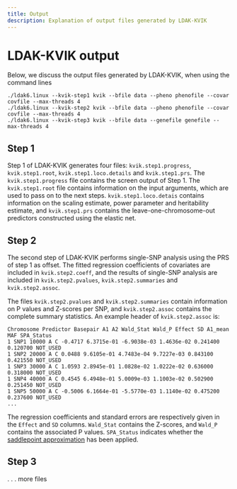 ```yaml
---
title: Output
description: Explanation of output files generated by LDAK-KVIK
---
```


# LDAK-KVIK output

Below, we discuss the output files generated by LDAK-KVIK, when using the command lines
```
./ldak6.linux --kvik-step1 kvik --bfile data --pheno phenofile --covar covfile --max-threads 4
./ldak6.linux --kvik-step2 kvik --bfile data --pheno phenofile --covar covfile --max-threads 4
./ldak6.linux --kvik-step3 kvik --bfile data --genefile genefile --max-threads 4
``` 

<a id="step-1"></a>

## Step 1

Step 1 of LDAK-KVIK generates four files: `kvik.step1.progress`, `kvik.step1.root`, `kvik.step1.loco.details` and `kvik.step1.prs`. The `kvik.step1.progress` file contains the screen output of Step 1. The `kvik.step1.root` file contains information on the input arguments, which are used to pass on to the next steps. `kvik.step1.loco.detais` contains information on the scaling estimate, power parameter and heritability estimate, and `kvik.step1.prs` contains the leave-one-chromosome-out predictors constructed using the elastic net.

<a id="step-2"></a>

## Step 2

The second step of LDAK-KVIK performs single-SNP analysis using the PRS of step 1 as offset. The fitted regression coefficients of covariates are included in `kvik.step2.coeff`, and the results of single-SNP analysis are included in `kvik.step2.pvalues`, `kvik.step2.summaries` and `kvik.step2.assoc`. 

The files `kvik.step2.pvalues` and `kvik.step2.summaries` contain information on P values and Z-scores per SNP, and `kvik.step2.assoc` contains the complete summary statistics. An example header of `kvik.step2.assoc` is:

```
Chromosome Predictor Basepair A1 A2 Wald_Stat Wald_P Effect SD A1_mean MAF SPA_Status
1 SNP1 10000 A C -0.4717 6.3715e-01 -6.9038e-03 1.4636e-02 0.241400 0.120700 NOT_USED
1 SNP2 20000 A C 0.0488 9.6105e-01 4.7483e-04 9.7227e-03 0.843100 0.421550 NOT_USED
1 SNP3 30000 A C 1.0593 2.8945e-01 1.0828e-02 1.0222e-02 0.636000 0.318000 NOT_USED
1 SNP4 40000 A C 0.4545 6.4948e-01 5.0009e-03 1.1003e-02 0.502900 0.251450 NOT_USED
1 SNP5 50000 A C -0.5006 6.1664e-01 -5.5770e-03 1.1140e-02 0.475200 0.237600 NOT_USED
...
```
The regression coefficients and standard errors are respectively given in the `Effect` and `SD` columns. `Wald_Stat` contains the Z-scores, and `Wald_P` contains the associated P values. `SPA_Status` indicates whether the [saddlepoint approximation](/docs/assoc/spa) has been applied.

<a id="step-3"></a>

## Step 3

.
.
.
more files